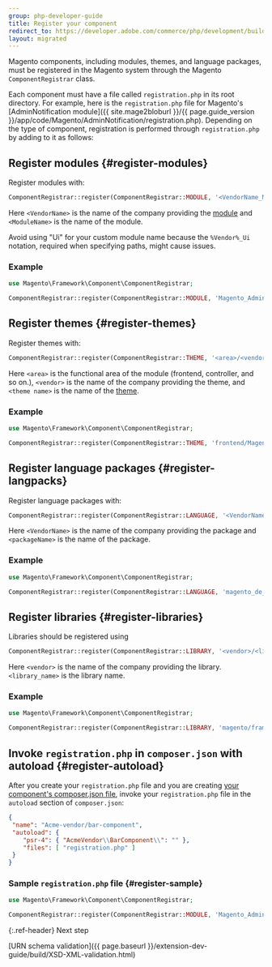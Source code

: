 ```yaml
---
group: php-developer-guide
title: Register your component
redirect_to: https://developer.adobe.com/commerce/php/development/build/component-registration/
layout: migrated
---
```


Magento components, including modules, themes, and language packages, must be registered in the Magento system through the Magento `ComponentRegistrar` class.

Each component must have a file called `registration.php` in its root directory. For example, here is the `registration.php` file for Magento's [AdminNotification module]({{ site.mage2bloburl }}/{{ page.guide_version }}/app/code/Magento/AdminNotification/registration.php). Depending on the type of component, registration is performed through `registration.php` by adding to it as follows:

## Register modules {#register-modules}

Register modules with:

```php
ComponentRegistrar::register(ComponentRegistrar::MODULE, '<VendorName_ModuleName>', __DIR__);
```

Here `<VendorName>` is the name of the company providing the [module](https://glossary.magento.com/module) and `<ModuleName>` is the name of the module.

Avoid using "Ui" for your custom module name because the <code>%Vendor%_Ui</code> notation, required when specifying paths, might cause issues.

### Example

```php
use Magento\Framework\Component\ComponentRegistrar;

ComponentRegistrar::register(ComponentRegistrar::MODULE, 'Magento_AdminNotification', __DIR__);
```

## Register themes {#register-themes}

Register themes with:

```php
ComponentRegistrar::register(ComponentRegistrar::THEME, '<area>/<vendor>/<theme name>', __DIR__);
```

Here `<area>` is the functional area of the module (frontend, controller, and so on.), `<vendor>` is the name of the company providing the theme, and `<theme name>` is the name of the [theme](https://glossary.magento.com/theme).

### Example

```php
use Magento\Framework\Component\ComponentRegistrar;

ComponentRegistrar::register(ComponentRegistrar::THEME, 'frontend/Magento/luma', __DIR__);
```

## Register language packages {#register-langpacks}

Register language packages with:

```php
ComponentRegistrar::register(ComponentRegistrar::LANGUAGE, '<VendorName>_<packageName>', __DIR__);
```

Here `<VendorName>` is the name of the company providing the package and `<packageName>` is the name of the package.

### Example

```php
use Magento\Framework\Component\ComponentRegistrar;

ComponentRegistrar::register(ComponentRegistrar::LANGUAGE, 'magento_de_de', __DIR__);
```

## Register libraries {#register-libraries}

Libraries should be registered using

```php
ComponentRegistrar::register(ComponentRegistrar::LIBRARY, '<vendor>/<library_name>', __DIR__);
```

Here `<vendor>` is the name of the company providing the library. `<library_name>` is the library name.

### Example

```php
use Magento\Framework\Component\ComponentRegistrar;

ComponentRegistrar::register(ComponentRegistrar::LIBRARY, 'magento/framework', __DIR__);
```

## Invoke `registration.php` in `composer.json` with autoload {#register-autoload}

After you create your `registration.php` file and you are creating [your component's composer.json file]({{page.baseurl}}/extension-dev-guide/build/composer-integration.html), invoke your `registration.php` file in the `autoload` section of `composer.json`:

```json
{
 "name": "Acme-vendor/bar-component",
 "autoload": {
    "psr-4": { "AcmeVendor\\BarComponent\\": "" },
    "files": [ "registration.php" ]
 }
}
```

### Sample `registration.php` file {#register-sample}

```php
use Magento\Framework\Component\ComponentRegistrar;

ComponentRegistrar::register(ComponentRegistrar::MODULE, 'Magento_AdminNotification', __DIR__);
```

{:.ref-header}
Next step

[URN schema validation]({{ page.baseurl }}/extension-dev-guide/build/XSD-XML-validation.html)
